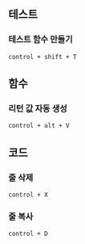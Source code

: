 ## 테스트
### 테스트 함수 만들기
```
control + shift + T
```

## 함수
### 리턴 값 자동 생성
```
control + alt + V
```

## 코드
### 줄 삭제
```
control + X
```

### 줄 복사
```
control + D
```